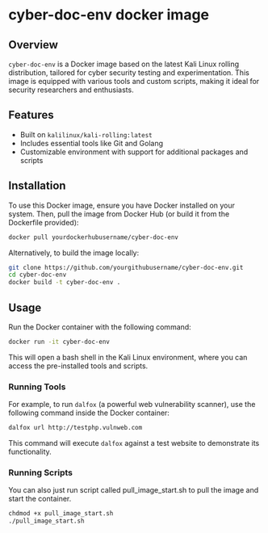 # cyber-doc-env docker image

## Overview

`cyber-doc-env` is a Docker image based on the latest Kali Linux rolling distribution, tailored for cyber security testing and experimentation. This image is equipped with various tools and custom scripts, making it ideal for security researchers and enthusiasts.

## Features

- Built on `kalilinux/kali-rolling:latest`
- Includes essential tools like Git and Golang
- Customizable environment with support for additional packages and scripts

## Installation

To use this Docker image, ensure you have Docker installed on your system. Then, pull the image from Docker Hub (or build it from the Dockerfile provided):

```bash
docker pull yourdockerhubusername/cyber-doc-env
```

Alternatively, to build the image locally:

```bash
git clone https://github.com/yourgithubusername/cyber-doc-env.git
cd cyber-doc-env
docker build -t cyber-doc-env .
```

## Usage

Run the Docker container with the following command:

```bash
docker run -it cyber-doc-env
```

This will open a bash shell in the Kali Linux environment, where you can access the pre-installed tools and scripts.

### Running Tools

For example, to run `dalfox` (a powerful web vulnerability scanner), use the following command inside the Docker container:

```bash
dalfox url http://testphp.vulnweb.com
```

This command will execute `dalfox` against a test website to demonstrate its functionality.


### Running Scripts
You can also just run script called pull_image_start.sh to pull the image and start the container.

```bash
chdmod +x pull_image_start.sh
./pull_image_start.sh
```
